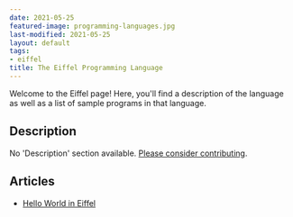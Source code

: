 ```yaml
---
date: 2021-05-25
featured-image: programming-languages.jpg
last-modified: 2021-05-25
layout: default
tags:
- eiffel
title: The Eiffel Programming Language
---
```


Welcome to the Eiffel page! Here, you'll find a description of the language as well as a list of sample programs in that language.

## Description

No 'Description' section available. [Please consider contributing](https://github.com/TheRenegadeCoder/sample-programs-website).

## Articles

- [Hello World in Eiffel](https://sampleprograms.io/projects/hello-world/eiffel)